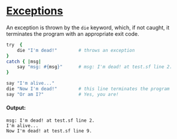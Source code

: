 [1]: https://rosettacode.org/wiki/Exceptions

# [Exceptions][1]

An exception is thrown by the `die` keyword, which, if not caught, it terminates the program with an appropriate exit code.

```ruby
try  {
    die "I'm dead!"        # throws an exception
}
catch { |msg|
    say "msg: #{msg}"      # msg: I'm dead! at test.sf line 2.
}

say "I'm alive..."
die "Now I'm dead!"        # this line terminates the program
say "Or am I?"             # Yes, you are!
```

#### Output:
```
msg: I'm dead! at test.sf line 2.
I'm alive...
Now I'm dead! at test.sf line 9.
```

